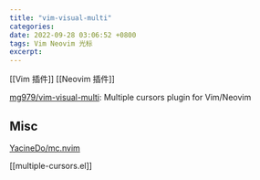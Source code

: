 ```yaml
---
title: "vim-visual-multi"
categories: 
date: 2022-09-28 03:06:52 +0800
tags: Vim Neovim 光标
excerpt: 
---
```


[[Vim 插件]]
[[Neovim 插件]]

[mg979/vim-visual-multi](https://github.com/mg979/vim-visual-multi): Multiple cursors plugin for Vim/Neovim






## Misc

[YacineDo/mc.nvim](https://github.com/YacineDo/mc.nvim)

[[multiple-cursors.el]]



